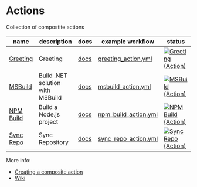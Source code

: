 <!-- ! This file is auto-generated. Please run ./utils/generate_readme.sh to regenerate it. -->
# Actions

Collection of compostite actions

name | description | docs | example workflow | status
-----|-------------|------|------------------|-------
[Greeting](greeting/action.yml) | Greeting | [docs](greeting/docs.md) | [greeting_action.yml](.github/workflows/greeting_action.yml) | [![Greeting (Action)](https://github.com/DynamoDS/actions/actions/workflows/greeting_action.yml/badge.svg)](https://github.com/DynamoDS/actions/actions/workflows/greeting_action.yml)
[MSBuild](msbuild/action.yml) | Build .NET solution with MSBuild | [docs](msbuild/docs.md) | [msbuild_action.yml](.github/workflows/msbuild_action.yml) | [![MSBuild (Action)](https://github.com/DynamoDS/actions/actions/workflows/msbuild_action.yml/badge.svg)](https://github.com/DynamoDS/actions/actions/workflows/msbuild_action.yml)
[NPM Build](npm_build/action.yml) | Build a Node.js project | [docs](npm_build/docs.md) | [npm_build_action.yml](.github/workflows/npm_build_action.yml) | [![NPM Build (Action)](https://github.com/DynamoDS/actions/actions/workflows/npm_build_action.yml/badge.svg)](https://github.com/DynamoDS/actions/actions/workflows/npm_build_action.yml)
[Sync Repo](sync_repo/action.yml) | Sync Repository | [docs](sync_repo/docs.md) | [sync_repo_action.yml](.github/workflows/sync_repo_action.yml) | [![Sync Repo (Action)](https://github.com/DynamoDS/actions/actions/workflows/sync_repo_action.yml/badge.svg)](https://github.com/DynamoDS/actions/actions/workflows/sync_repo_action.yml)


More info:

- [Creating a composite action](https://docs.github.com/en/actions/creating-actions/creating-a-composite-action)
- [Wiki](https://wiki.autodesk.com/pages/viewpage.action?pageId=2009017625)
